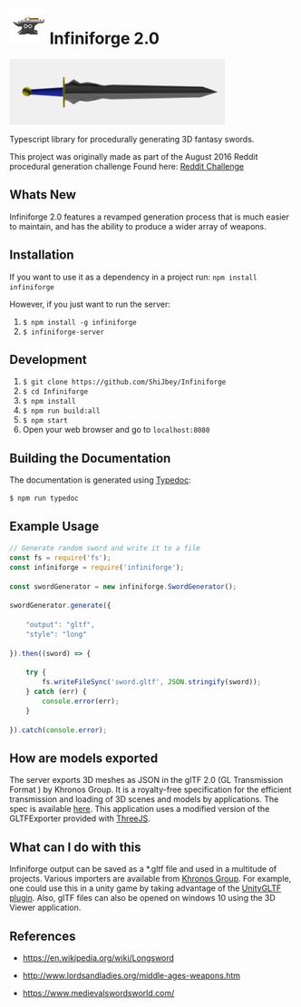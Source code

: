 # ![](server/www/anvil.png) Infiniforge 2.0

![screenshot](screenshot.png)

Typescript library for procedurally generating 3D fantasy swords.

This project was originally made as part of the August 2016 Reddit procedural generation challenge
Found here: [Reddit Challenge](https://www.reddit.com/r/proceduralgeneration/comments/4wubjy/monthly_challenge_9_august_2016_procedural_weapons/)

## Whats New

Infiniforge 2.0 features a revamped generation process that
is much easier to maintain, and has the ability to produce
a wider array of weapons.

## Installation

If you want to use it as a dependency in a project run:
```npm install infiniforge```

However, if you just want to run the server:
1. ```$ npm install -g infiniforge```
2. ```$ infiniforge-server```

## Development

1. ```$ git clone https://github.com/ShiJbey/Infiniforge```
2. ```$ cd Infiniforge```
3. ```$ npm install```
4. ```$ npm run build:all```
5. ```$ npm start```
6. Open your web browser and go to ```localhost:8080```

## Building the Documentation

The documentation is generated using [Typedoc](https://typedoc.org):

 ```$ npm run typedoc```

## Example Usage

```javascript
// Generate random sword and write it to a file
const fs = require('fs');
const infiniforge = require('infiniforge');

const swordGenerator = new infiniforge.SwordGenerator();

swordGenerator.generate({

    "output": "gltf",
    "style": "long"

}).then((sword) => {

    try {
        fs.writeFileSync('sword.gltf', JSON.stringify(sword));
    } catch (err) {
        console.error(err);
    }

}).catch(console.error);
```

## How are models exported

The server exports 3D meshes as JSON in the
glTF 2.0 (GL Transmission Format ) by Khronos Group. It is a royalty-free
specification for the efficient transmission and loading of 3D scenes and
models by applications. The spec is available [here](https://www.khronos.org/gltf/ "glTF Overview").
This application uses a modified version of the GLTFExporter provided
with [ThreeJS](https://threejs.org/docs/#examples/exporters/GLTFExporter).

## What can I do with this

Infiniforge output can be saved as a *.gltf file and used in a multitude of projects. Various importers are
available from [Khronos Group](https://www.khronos.org/gltf/). For example, one could use this
in a unity game by taking advantage of the [UnityGLTF plugin](https://github.com/KhronosGroup/UnityGLTF). Also, glTF files can also be opened on windows 10 using the 3D Viewer application.

## References

* https://en.wikipedia.org/wiki/Longsword

* http://www.lordsandladies.org/middle-ages-weapons.htm

* https://www.medievalswordsworld.com/
